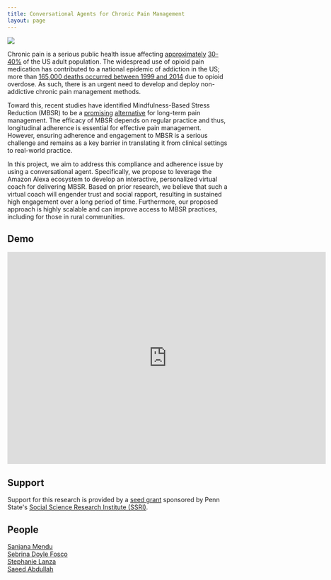 ```yaml
--- 
title: Conversational Agents for Chronic Pain Management
layout: page
---
```


<div class="row">
    <div class="col-md-12">
		<div class="col-xs-offset-1 col-md-10">
			<img src="/files/images/projects/ca-chronic-pain.jpg"/>
		</div>
    </div>
</div>

Chronic pain is a serious public health issue affecting [approximately][prevalence-pain] [30-40%][iom-prevalence] of the US adult population. The widespread use of opioid pain medication has contributed to a national epidemic of addiction in the US; more than [165,000 deaths occurred between 1999 and 2014][cdc-jama] due to opioid overdose. As such, there is an urgent need to develop and deploy non-addictive chronic pain management methods.

Toward this, recent studies have identified Mindfulness-Based Stress Reduction (MBSR) to be a [promising][acceptance-mbsr] [alternative][mbsr-adult] for long-term pain management. The efficacy of MBSR depends on regular practice and thus, longitudinal adherence is essential for effective pain management. However, ensuring adherence and engagement to MBSR is a serious challenge and remains as a key barrier in translating it from clinical settings to real-world practice.

In this project, we aim to address this compliance and adherence issue by using a conversational agent. Specifically, we propose to leverage the Amazon Alexa ecosystem to develop an interactive, personalized virtual coach for delivering MBSR. Based on prior research, we believe that such a virtual coach will engender trust and social rapport, resulting in sustained high engagement over a long period of time. Furthermore, our proposed approach is highly scalable and can improve access to MBSR practices, including for those in rural communities.

## Demo ##

<iframe width="720" height="480" src="https://www.youtube.com/embed/ahU-LiFV8f4" frameborder="0" allow="autoplay; encrypted-media" allowfullscreen=""></iframe>

## Support ##

Support for this research is provided by a [seed grant](https://ssri.psu.edu/news/seed-grants-support-opioid-research-announced) sponsored by Penn State's [Social Science Research Institute (SSRI)](https://ssri.psu.edu/).

## People ##

[Sanjana Mendu](https://www.sanjanamendu.com)  
[Sebrina Doyle Fosco](http://prevention.psu.edu/people/doyle-sebrina)  
[Stephanie Lanza](https://methodology.psu.edu/people/slanza)  
[Saeed Abdullah](https://saeedabdullah.com)

[prevalence-pain]: https://doi.org/10.1016/j.jpain.2010.07.002
[iom-prevalence]: https://doi.org/10.3109/15360288.2012.678473
[cdc-jama]: https://jamanetwork.com/journals/jama/fullarticle/2503508
[acceptance-mbsr]: https://doi.org/10.1080/16506073.2015.1098724
[mbsr-adult]: https://jamanetwork.com/journals/jama/fullarticle/2504811?linkId=22574735